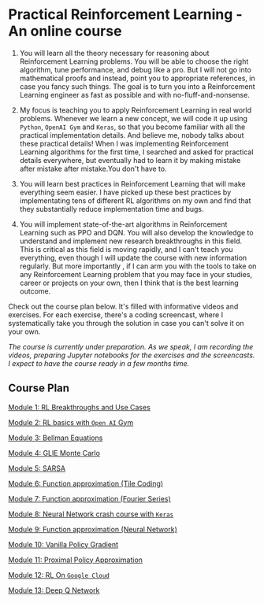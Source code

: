 #  Practical Reinforcement Learning - An online course

1. You will learn all the theory necessary for reasoning about Reinforcement Learning problems. You will be able to choose the right algorithm, tune performance, and debug like a pro. But I will not go into mathematical proofs and instead, point you to appropriate references, in case you fancy such things. The goal is to turn you into a Reinforcement Learning engineer as fast as possible and with no-fluff-and-nonsense.

2. My focus is teaching you to apply Reinforcement Learning in real world problems. Whenever we learn a new concept, we will code it up using `Python`, `OpenAI Gym` and `Keras`, so that you become familiar with all the practical implementation details. And believe me, nobody talks about these practical details! When I was implementing Reinforcement Learning algorithms for the first time, I searched and asked for practical details everywhere, but eventually had to learn it by making mistake after mistake after mistake.You don't have to.

3. You will learn best practices in Reinforcement Learning that will make everything seem easier. I have picked up 
these best practices by implementating tens of different RL algorithms on my own and find that they substantially
reduce implementation time and bugs.

4. You will implement state-of-the-art algorithms in Reinforcement Learning such as PPO and DQN. You will also develop the knowledge to understand and implement new research breakthroughs in this field. This is critical as this field is moving rapidly, and I can't teach you everything, even though I will update the course with new information regularly. But more 
importantly , if I can arm you with the tools to take on any Reinforcement Learning problem that you may face in your studies, career or projects on your own, then I think that is the best learning outcome.

Check out the course plan below. It's filled with informative videos and exercises. For each exercise, there's a coding 
screencast, where I systematically take you through the solution in case you can't solve it on your own. 

*The course is currently under preparation. As we speak, I am recording the videos, preparing Jupyter notebooks for the 
exercises and the screencasts. I expect to have the course ready in a few months time.* 


## Course Plan

[Module 1: RL Breakthroughs and Use Cases](https://github.com/gutfeeling/practical_rl_for_coders/tree/master/01_rl_breakthroughs_and_use_cases)

[Module 2: RL basics with `Open AI` Gym](https://github.com/gutfeeling/practical_rl_for_coders/tree/master/02_rl_basics_with_openai_gym)

[Module 3: Bellman Equations](https://github.com/gutfeeling/practical_rl_for_coders/tree/master/03_bellman_equations)

[Module 4: GLIE Monte Carlo](https://github.com/gutfeeling/practical_rl_for_coders/tree/master/04_glie_monte_carlo)

[Module 5: SARSA](https://github.com/gutfeeling/practical_rl_for_coders/tree/master/05_sarsa)

[Module 6: Function approximation (Tile Coding)](https://github.com/gutfeeling/practical_rl_for_coders/tree/master/06_fn_approx_tile_coding)

[Module 7: Function approximation (Fourier Series)](https://github.com/gutfeeling/practical_rl_for_coders/tree/master/07_fn_approx_fourier_series)

[Module 8: Neural Network crash course with `Keras`](https://github.com/gutfeeling/practical_rl_for_coders/tree/master/08_neural_network_crash_course_with_keras)

[Module 9: Function approximation (Neural Network)](https://github.com/gutfeeling/practical_rl_for_coders/tree/master/09_fn_approx_neural_network)

[Module 10: Vanilla Policy Gradient](https://github.com/gutfeeling/practical_rl_for_coders/tree/master/10_vanilla_policy_gradient)

[Module 11: Proximal Policy Approximation](https://github.com/gutfeeling/practical_rl_for_coders/tree/master/11_proximal_policy_optimization)

[Module 12: RL On `Google Cloud`](https://github.com/gutfeeling/practical_rl_for_coders/tree/master/12_rl_on_google_cloud)

[Module 13: Deep Q Network](https://github.com/gutfeeling/practical_rl_for_coders/tree/master/13_deep_q_network)
